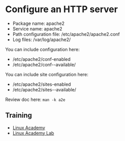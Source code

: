 # Configure an HTTP server
* Package name: apache2
* Service name: apache2
* Path configuration file: /etc/apache2/apache2.conf
* Log files: /var/log/apache2/

You can include configuration here:
* /etc/apache2/conf-enabled
* /etc/apache2/conf--available/

You can include site configuration here:
* /etc/apache2/sites-enabled
* /etc/apache2/sites--available/

Review doc here: `man -k a2e`

## Training
* [Linux Academy](https://linuxacademy.com/cp/courses/lesson/course/5415/lesson/8/module/428)
* [Linux Academy Lab](https://app.linuxacademy.com/hands-on-labs/da8c904e-1417-4c1b-a807-17bba6e2177f?redirect_uri=https://linuxacademy.com/cp/modules/view/id/428)
